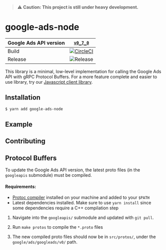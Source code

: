 > ⚠️ **Caution: This project is still under heavy development.**

# google-ads-node

| Google Ads API version 	| [`v0_7_0`](https://developers.google.com/google-ads/api/docs/release-notes#070_2019-01-30) |
|-|:-:|
| Build | [![CircleCI](https://circleci.com/gh/opteo/google-ads-nodes.svg?style=shield)](https://circleci.com/gh/opteo/google-ads-node) |
| Release | ![Release](https://img.shields.io/github/release/opteo/google-ads-node.svg) |



This library is a minimal, low-level implementation for calling the Google Ads API with gRPC Protocol Buffers. For a more feature complete and easier to use library, try our [Javascript client library](https://github.com/opteo/google-ads-api).

## Installation
```bash
$ yarn add google-ads-node
```

## Example

## Contributing

## Protocol Buffers
To update the Google Ads API version, the latest proto files (in the `googleapis` submodule) must be compiled.

#### Requirements:
  - [Protoc compiler](https://github.com/protocolbuffers/protobuf) installed on your machine and added to your `$PATH`
  - Latest dependencies installed. Make sure to use `yarn install` since some dependencies require a C++ compilation step
  
1. Navigate into the `googleapis/` submodule and updated with `git pull`.

2. Run `make protos` to compile the `*.proto` files

3. The new compiled proto files should now be in `src/protos/`, under the `google/ads/googleads/v0/` path.
